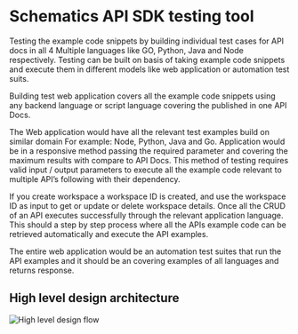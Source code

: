 # Schematics API SDK testing tool

Testing the example code snippets by building individual test cases for API docs in all 4 Multiple languages like GO, Python, Java and Node respectively. Testing can be built on basis of  taking example code snippets and execute them in different models like web application or automation test suits.

Building test web application covers all the example code snippets using any backend language or script language covering the published in one API Docs. 

The Web application would have all the relevant test examples build on similar domain For example: Node, Python, Java and Go. Application would be in a responsive method passing the required parameter and covering the maximum results with compare to API Docs. This method of testing requires valid input / output parameters to execute all the example code relevant to multiple API’s following with their dependency. 

If you create workspace a workspace ID is created, and use the workspace ID as input to get or update or delete workspace details. Once all the CRUD of an API executes successfully through the relevant application language. This should a step by step process where all the APIs example code can be retrieved automatically and execute the API examples.

The entire web application would be an automation test suites that run the API examples and it should be an covering examples of all languages and returns response.

## High level design architecture

![High level design flow](../doc/images/apisdkdesign.png)
